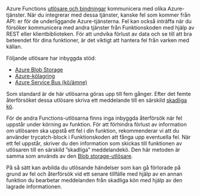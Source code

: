 Azure Functions [utlösare och bindningar](..\articles\azure-functions\functions-triggers-bindings.md) kommunicera med olika Azure-tjänster. När du integrerar med dessa tjänster, kanske fel som kommer från API: er för de underliggande Azure-tjänsterna. Fel kan också inträffa när du försöker kommunicera med andra tjänster från Funktionskoden med hjälp av REST eller klientbiblioteken. För att undvika förlust av data och se till att bra beteendet för dina funktioner, är det viktigt att hantera fel från varken med källan.

Följande utlösare har inbyggda stöd:

* [Azure Blob Storage](../articles/azure-functions/functions-bindings-storage-blob.md)
* [Azure-kölagring](../articles/azure-functions/functions-bindings-storage-queue.md)
* [Azure Service Bus (kö/ämne)](../articles/azure-functions/functions-bindings-service-bus.md)

Som standard är de här utlösarna göras upp till fem gånger. Efter det femte återförsöket dessa utlösare skriva ett meddelande till en särskild [skadliga kö](..\articles\azure-functions\functions-bindings-storage-queue.md#trigger---poison-messages). 

För de andra Functions-utlösarna finns inga inbyggda återförsök när fel uppstår under körning av funktion. För att förhindra förlust av information om utlösaren ska uppstå ett fel i din funktion, rekommenderar vi att du använder trycatch-block i Funktionskoden att fånga upp eventuella fel. När ett fel uppstår, skriver du den information som skickas till funktionen av utlösaren till en särskild ”skadliga” meddelandekö. Den här metoden är samma som används av den [Blob storage-utlösare](..\articles\azure-functions\functions-bindings-storage-blob.md#trigger---poison-blobs). 

På så sätt kan avbilda du utlösande händelser som kan gå förlorade på grund av fel och återförsök vid ett senare tillfälle med hjälp av en annan funktion du bearbetar meddelanden från skadliga kön med hjälp av den lagrade informationen.  
